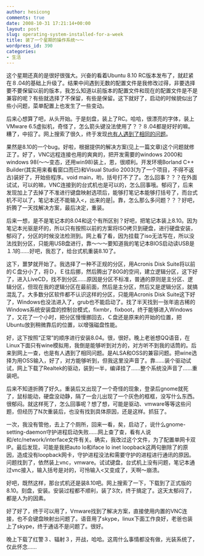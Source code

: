 ```yaml
---
author: hesicong
comments: true
date: 2008-10-31 17:21:14+00:00
layout: post
slug: operating-system-installed-for-a-week
title: 装了一个星期的操作系统～～
wordpress_id: 390
categories:
- 生活
---
```


这个星期还真的是很好很强大。兴奋的看着Ubuntu 8.10 RC版本发布了，就赶紧在８.04的基础上升级了。结果中间遇到无数的配置文件是我修改过得，非要选择要不要保留以前的版本，我怎么知道以前版本的配置文件和现在的配置文件是不是兼容的呢？有些就选择了不保留，有些是保留。这下就好了，启动的时候貌似出了些小问题，菜单配置上也发生了一些变动。

后来心想算了吧，从头开始。于是刻盘，装上了RC。哈哈，很漂亮的字体，装上VMware 6.5虚拟机，奇怪了，怎么箭头键没法使用了？？８.04都是好好的嘛。糟了，中招了。网上搜索了很久，终于发现[也有人遇到了相同的问题](https://bugs.launchpad.net/ubuntu/intrepid/+bug/289098)。

果然是8.10的一个bug。好啦，根据提供的解决方案(见上一篇文章)这个问题就修正了。好了，VNC远程连接也用的爽爽的，把开发需要的windows 2000和windows 98(～～变态，还用win98)装上，恩，很顺利。开发环境Borland C++ Builder(其实用来看看窗口而已)和Visual Studio 2003(为了一个项目，不得不返古)装好了，开始些程序。void main，哟，括号打不了了。怎么回事？？？在外面试试，可以的嘛，VNC连接到的台式机也是可以的，怎么回事哦。郁闷了，后来发现加上了去掉了不准进行键盘映射选项后，能够打笔记本能够打括号了，而台式机不可以了，笔记本还不能输入<，出来的是|。靠，怎么那么多问题？？？好吧，折腾了一天找解决方案，最后决定，重装。

后来一想，是不是笔记本的8.04和这个有所区别？好吧，把笔记本装上8.10。因为笔记本光驱是坏的，所以只有按照以前的方案将ISO拷贝到硬盘，进行硬盘安装，郁闷了，分区的时候没法检测到。网上看了看，因为挂载了iso无法写在，所以没法找到分区，只能用USB盘进行，靠～～～要知道我的笔记本BIOS启动读USB是１.1的……好吧，我忍了，给台式机重装8.10了。

这下，噩梦就开始了。我选择了一种不正规的分区，用Acronis Disk Suite将以前的Ｃ盘分小了，将Ｄ，Ｅ往后挪，然后腾出了80G的空间，建立逻辑分区，这下好了，进入LiveCD，找不到分区……原因是分区不标准，普通的原则是主分区、逻辑分区，但现在我的逻辑分区在最前面，然后是主分区，然后又是逻辑分区，就搞混乱了。大多数分区软件都不认识这样的分区，只能用Acronis Disk Suite这下好了，Windows也没法进入了，grub也不能启动了。找了半天找到一张年逾古稀的Windows系统安装盘的控制台模式，fixmbr，fixboot，终于能够进入Windows了，又花了一个小时，把分区慢慢挪回去，Ｃ盘还是原来的开始的位置，把Ubuntu放到稍微靠后的位置，以增强磁盘性能。

好，这下按照“正常”的顺序进行安装8.04。很，很好。晚上老爸想QQ语音，在Linux下面只有wine模拟用，我倒是能够听到对方的，对方听不到我的话筒的。后来到网上一查，也是有人遇到了相同问题。是ALSA和OSS的兼容问题。把wine选择为用OSS输入，好了，对方能够听到，但我这里没声音了。靠……装个驱动试试，网上下载了Realtek的驱动，装到一半，编译挂了……整个系统没声音了……重装吧。

后来不知道折腾了好久。重装后又出现了一个奇怪的现象，登录后gnome就死了，鼠标能动，硬盘没动静，隔了一会儿出现了一个灰色的框框，没写什么东西。很郁闷。就这样死了，怎么回事呢？想了想，可能是驱动、vmware等等这些问题，但经历了N次重装后，也没有找到具体原因，还是这样。抓狂了。

一次，我没有管他，去上了个厕所，回来一看，矣，启动了，说什么gnome-setting-daemon守护进程启动失败……网上查了查，看有人说和/etc/network/interface文件有关。确实，我改过这个文件，为了配置单网卡双IP。最后发现，可能是我把auto lo和iface lo inet loopback这两句删除了的原因，造成没有loopback网卡，守护进程没法和需要守护的进程进行通讯的原因。问题找到了，依然装上vnc，vmware。试试键盘，台式机上没有问题，笔记本通过vnc接入，输入括号是对的，可怜输入<又变成了，天啊～崩溃。

好吧，既然这样，那台式机还是装8.10吧。网上搜索了一下，下载到了正式版的8.10。刻盘，安装。安装过程都不顺利，装了3次，终于搞定了。这天太郁闷了，都是人为的因素。

好了好了，终于可以用了，Vmware找到了解决方案，直接使用内置的VNC连接，也不会键盘映射出问题了。语音用了skype，linux下面工作良好，老爸也装上了skype，终于通话不是问题了。很好。

晚上下载了红警３、辐射３，开战，哈哈。这周什么事情都没有做，光装系统了，仅此怀念……
